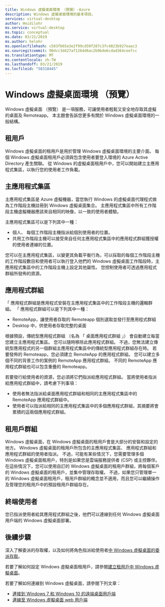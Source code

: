```yaml
---
title: Windows 虛擬桌面環境 （預覽）-Azure
description: Windows 虛擬桌面環境的基本項目。
services: virtual-desktop
author: Heidilohr
ms.service: virtual-desktop
ms.topic: conceptual
ms.date: 03/21/2019
ms.author: helohr
ms.openlocfilehash: c503f665e3e2f99cd59f207c3fc4823b927eaac3
ms.sourcegitcommit: 90dcc3d427af1264d6ac2b9bde6cdad364ceefcc
ms.translationtype: MT
ms.contentlocale: zh-TW
ms.lasthandoff: 03/21/2019
ms.locfileid: "58318445"
---
```

# <a name="windows-virtual-desktop-environment-preview"></a>Windows 虛擬桌面環境 （預覽）

Windows 虛擬桌面 （預覽） 是一項服務，可讓使用者輕鬆又安全地存取其虛擬的桌面及 Remoteapp。 本主題會告訴您更多有關於 Windows 虛擬桌面環境的一般結構。

## <a name="tenants"></a>租用戶

Windows 虛擬桌面的租用戶是用於管理 Windows 虛擬桌面環境的主要介面。 每個 Windows 虛擬桌面租用戶必須與包含使用者要登入環境的 Azure Active Directory 產生關聯。 從 Windows 的虛擬桌面租用戶中，您可以開始建立主應用程式集區，以執行您的使用者工作負載。

## <a name="host-pools"></a>主應用程式集區

主應用程式集區是 Azure 虛擬機器，當您執行 Windows 的虛擬桌面代理程式做為工作階段主機註冊到 Windows 虛擬桌面集合。 主應用程式集區中所有工作階段主機虛擬機器應該來自相同的映像，以一致的使用者體驗。

主應用程式集區可以是下列其中一種：

- 個人、 每個工作階段主機指派給個別使用者的位置。
- 共用工作階段主機可以接受來自任何主應用程式集區中的應用程式群組獲授權的使用者連線的位置。

您可以在主應用程式集區，以變更其負載平衡行為，可以採取的每個工作階段主機的工作階段數目和使用者可以執行登入他們的 Windows 虛擬桌面工作階段時，主應用程式集區中的工作階段主機上設定其他屬性。 您控制使用者可透過應用程式群組所發佈的資源。

## <a name="app-groups"></a>應用程式群組

「 應用程式群組是應用程式安裝在主應用程式集區中的工作階段主機的邏輯群組。 「 應用程式群組可以是下列其中一種：

- RemoteApp，讓使用者存取的 Remoteapp 個別選取並發行至應用程式群組
- Desktop 中，供使用者存取完整的桌面

根據預設，傳統型應用程式群組 （名為 「 桌面應用程式群組 」） 會自動建立每當您建立主應用程式集區。 您可以隨時移除此應用程式群組。 不過，您無法建立傳統型應用程式的另一個群組主應用程式集區中的傳統型應用程式群組存在時。 若要發佈的 Remoteapp，您必須建立 RemoteApp 的應用程式群組。 您可以建立多個不同的背景工作的案例的 RemoteApp 應用程式群組。 不同的 RemoteApp 應用程式群組也可以包含重疊的 Remoteapp。

若要發行給使用者的資源，您必須將它們指派給應用程式群組。 當將使用者指派給應用程式群組中，請考慮下列事項：

- 使用者無法指派給桌面應用程式群組和相同的主應用程式集區中的 RemoteApp 應用程式群組中。
- 使用者可以指派給相同的主應用程式集區中的多個應用程式群組，其摘要將會累積的這兩個應用程式群組。

## <a name="tenant-groups"></a>租用戶群組

Windows 虛擬桌面，在 Windows 虛擬桌面的租用戶會是大部分的安裝和設定的地方。 Windows 虛擬桌面的租用戶所包含的主應用程式集區、 應用程式群組和應用程式群組的使用者指派。 不過，可能有某些情況下，您需要管理多個 Windows 虛擬桌面租用戶，特別是如果您是雲端服務提供者 (CSP) 或主控夥伴。 在這些情況下，您可以使用自訂的 Windows 虛擬桌面的租用戶群組，將每個客戶的 Windows 虛擬桌面的租用戶，並集中管理存取權。 不過，如果您只管理單一的 Windows 虛擬桌面租用戶，租用戶群組的概念並不適用，而且您可以繼續操作及管理您的租用戶中的預設租用戶群組存在。

## <a name="end-users"></a>終端使用者

您已指派使用者給其應用程式群組之後，他們可以連線到任何 Windows 虛擬桌面用戶端的 Windows 虛擬桌面部署。

## <a name="next-steps"></a>後續步驟

深入了解委派的存取權，以及如何將角色指派給使用者[中 Windows 虛擬桌面的委派存取](delegated-access-virtual-desktop.md)。

若要了解如何設定 Windows 虛擬桌面租用戶，請參閱[建立租用戶中 Windows 虛擬桌面](tenant-setup-azure-active-directory.md)。

若要了解如何連線到 Windows 虛擬桌面，請參閱下列文章：

- [連接到 Windows 7 和 Windows 10 的遠端桌面用戶端](connect-windows-7-and-10.md)
- [連線至 Windows 虛擬桌面 web 用戶端](connect-web.md)
